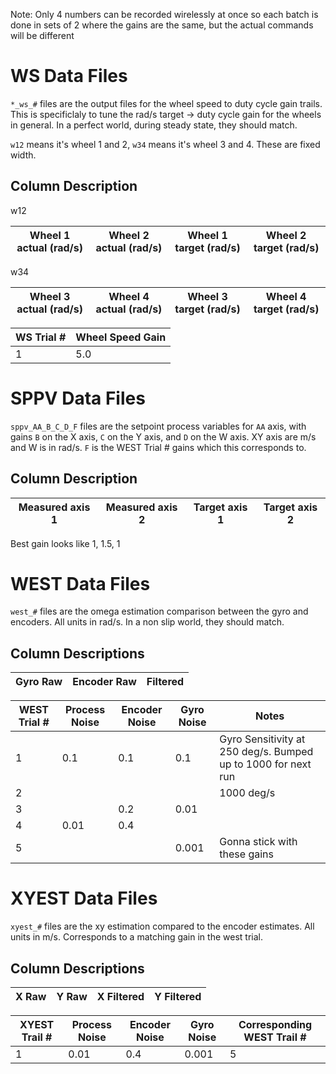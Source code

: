 Note: Only 4 numbers can be recorded wirelessly at once so each batch is done in sets of 2
where the gains are the same, but the actual commands will be different

# WS Data Files

`*_ws_#` files are the output files for the wheel speed to duty cycle gain trails. This is specificlaly to tune the rad/s target -> duty cycle gain for the wheels in general. In a perfect world, during steady state, they should match.


`w12` means it's wheel 1 and 2, `w34` means it's wheel 3 and 4. These are fixed width.

## Column Description

w12

| Wheel 1 actual (rad/s) | Wheel 2 actual (rad/s) | Wheel 1 target (rad/s) | Wheel 2 target (rad/s) |
| ---------------------- | ---------------------- | ---------------------- | ---------------------- |

w34

| Wheel 3 actual (rad/s) | Wheel 4 actual (rad/s) | Wheel 3 target (rad/s) | Wheel 4 target (rad/s) |
| ---------------------- | ---------------------- | ---------------------- | ---------------------- |

| WS Trial # | Wheel Speed Gain |
| ---------- | ---------------- |
| 1          |              5.0 |

# SPPV Data Files

`sppv_AA_B_C_D_F` files are the setpoint process variables for `AA` axis, with gains `B` on the X axis, `C` on the Y axis, and `D` on the W axis. XY axis are m/s and W is in rad/s. `F` is the WEST Trial # gains which this corresponds to.

## Column Description

| Measured axis 1 | Measured axis 2 | Target axis 1 | Target axis 2 |
| --------------- | --------------- | ------------- | ------------- |

Best gain looks like 1, 1.5, 1

# WEST Data Files

`west_#` files are the omega estimation comparison between the gyro and encoders. All units in rad/s. In a non slip world, they should match.

## Column Descriptions
| Gyro Raw | Encoder Raw | Filtered |
| -------- | ----------- | -------- |

| WEST Trial # | Process Noise | Encoder Noise | Gyro Noise | Notes |
| ------------ | ------------- | ------------- | ---------- | ----- |
| 1            | 0.1           | 0.1           | 0.1        | Gyro Sensitivity at 250 deg/s. Bumped up to 1000 for next run |
| 2            |               |               |            | 1000 deg/s |
| 3            |               | 0.2           | 0.01       |       |
| 4            | 0.01          | 0.4           |            |       |
| 5            |               |               | 0.001      | Gonna stick with these gains |

# XYEST Data Files

`xyest_#` files are the xy estimation compared to the encoder estimates. All units in m/s. Corresponds to a matching gain in the west trial.

## Column Descriptions
| X Raw | Y Raw | X Filtered | Y Filtered |
| ----- | ----- | ---------- | ---------- |

| XYEST Trail # | Process Noise | Encoder Noise | Gyro Noise | Corresponding WEST Trail # |
| ------------- | ------------- | ------------- | ---------- | -------------------------- |
| 1             | 0.01          | 0.4           | 0.001      | 5                          |
